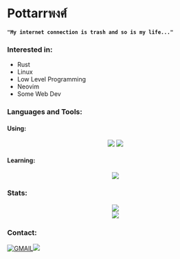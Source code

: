 # Pottarrพงศ์

**`"My internet connection is trash and so is my life..."`**

### Interested in:

- Rust
- Linux
- Low Level Programming
- Neovim
- Some Web Dev

### Languages and Tools:

#### Using:

<div align="center">
    <img src="https://skillicons.dev/icons?i=rust,python,latex,neovim,linux,nix,markdown&theme=dark" />
    <img src="https://skillicons.dev/icons?i=html,css,typescript,javascript,bash,c,cpp&theme=dark" />
</div>

#### Learning:

<div align="center">
    <img src="https://skillicons.dev/icons?i=go&theme=dark" />
</div>

### Stats:

<div align="center" flex="row">
    <img src="https://github-readme-stats.vercel.app/api?username=Pottarr&show_icons=true&theme=gotham" />
</div>
<div align="center" flex="row">
    <img src="https://github-readme-stats.vercel.app/api/top-langs/?username=SylvanFranklin&layout=donut-vertical&theme=gotham" />
</div>

### Contact:

[![GMAIL](https://skillicons.dev/icons?i=gmail&theme=dark)](mailto:pottarrpongs@gmail.com)<a href="https://www.linkedin.com/in/pottarrpongs/"><img src="https://skillicons.dev/icons?i=linkedin&theme=dark" /></a>
